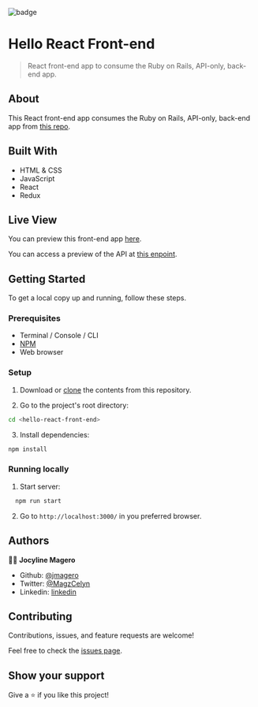 ![badge](https://img.shields.io/badge/Microverse-blueviolet)

# Hello React Front-end

> React front-end app to consume the Ruby on Rails, API-only, back-end app.

## About

This React front-end app consumes the Ruby on Rails, API-only, back-end app from [this repo](https://github.com/Jmagero/hello-rails-back-end).

## Built With

- HTML & CSS
- JavaScript
- React
- Redux

## Live View

You can preview this front-end app [here](https://hello-react-front-end-x.netlify.app/).

You can access a preview of the API at [this enpoint](https://shielded-waters-51364.herokuapp.com/api/v1/random-greeting).

## Getting Started

To get a local copy up and running, follow these steps.

### Prerequisites

- Terminal / Console / CLI
- [NPM](https://docs.npmjs.com/downloading-and-installing-node-js-and-npm)
- Web browser

### Setup

1. Download or [clone](https://docs.github.com/en/repositories/creating-and-managing-repositories/cloning-a-repository#cloning-a-repository) the contents from this repository.
  
2. Go to the project's root directory:
``` bash
cd <hello-react-front-end>
```
3. Install dependencies:
``` bash
npm install
```

### Running locally

1. Start server:

``` bash
  npm run start
```

2. Go to `http://localhost:3000/` in you preferred browser.

## Authors

👨‍💻 **Jocyline Magero**

- Github: [@jmagero](https://github.com/Jmagero)
- Twitter: [@MagzCelyn](https://twitter.com/magero_jocyline)
- Linkedin: [linkedin](https://www.linkedin.com/in/jocyline-magero)
## Contributing

Contributions, issues, and feature requests are welcome!

Feel free to check the [issues page](../../issues/).

## Show your support

Give a ⭐️ if you like this project!